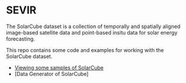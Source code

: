 # SEVIR
The SolarCube dataset is a collection of temporally and spatially aligned image-based satellite data and point-based insitu data for solar energy forecasting. 


This repo contains some code and examples for working with the SolarCube dataset.  

* [Viewing some samples of SolarCube](https://github.com/MIT-AI-Accelerator/eie-sevir/blob/master/examples/Generators.ipynb)
* [Data Generator of SolarCube]
